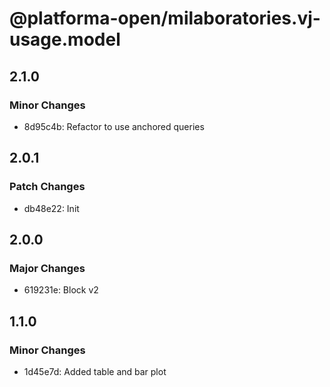 # @platforma-open/milaboratories.vj-usage.model

## 2.1.0

### Minor Changes

- 8d95c4b: Refactor to use anchored queries

## 2.0.1

### Patch Changes

- db48e22: Init

## 2.0.0

### Major Changes

- 619231e: Block v2

## 1.1.0

### Minor Changes

- 1d45e7d: Added table and bar plot
